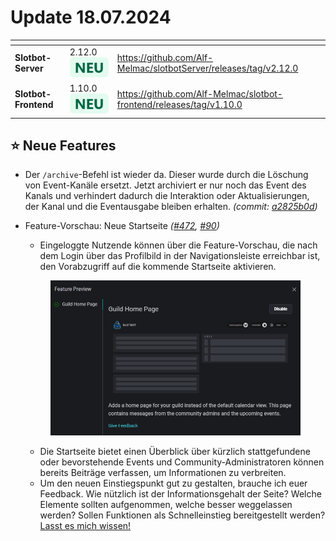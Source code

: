 # Update 18.07.2024

<table data-card-size="large" data-view="cards"><thead><tr><th></th><th></th><th data-hidden data-card-target data-type="content-ref"></th></tr></thead><tbody><tr><td><strong>Slotbot-Server</strong></td><td>2.12.0 <img src="../../.gitbook/assets/Badge-New.png" alt="Neu" data-size="line"></td><td><a href="https://github.com/Alf-Melmac/slotbotServer/releases/tag/v2.12.0">https://github.com/Alf-Melmac/slotbotServer/releases/tag/v2.12.0</a></td></tr><tr><td><strong>Slotbot-Frontend</strong></td><td>1.10.0 <img src="../../.gitbook/assets/Badge-New.png" alt="Neu" data-size="line"></td><td><a href="https://github.com/Alf-Melmac/slotbot-frontend/releases/tag/v1.10.0">https://github.com/Alf-Melmac/slotbot-frontend/releases/tag/v1.10.0</a></td></tr></tbody></table>

## ⭐ Neue Features

* Der `/archive`-Befehl ist wieder da. Dieser wurde durch die Löschung von Event-Kanäle ersetzt. Jetzt archiviert er nur noch das Event des Kanals und verhindert dadurch die Interaktion oder Aktualisierungen, der Kanal und die Eventausgabe bleiben erhalten. _(commit:_ [_a2825b0d_](https://github.com/Alf-Melmac/slotbotServer/commit/a2825b0db067de3a2c01ed504b58e08233712ae4)_)_
*   Feature-Vorschau: Neue Startseite _(_[_#472_](https://github.com/Alf-Melmac/slotbot-frontend/pull/472)_,_ [_#90_](https://github.com/Alf-Melmac/slotbotServer/pull/90)_)_

    * Eingeloggte Nutzende können über die Feature-Vorschau, die nach dem Login über das Profilbild in der Navigationsleiste erreichbar ist, den Vorabzugriff auf die kommende Startseite aktivieren.

    <figure><img src="../../.gitbook/assets/Changelog-180724.png" alt=""><figcaption></figcaption></figure>

    * Die Startseite bietet einen Überblick über kürzlich stattgefundene oder bevorstehende Events und Community-Administratoren können bereits Beiträge verfassen, um Informationen zu verbreiten.
    * Um den neuen Einstiegspunkt gut zu gestalten, brauche ich euer Feedback. Wie nützlich ist der Informationsgehalt der Seite? Welche Elemente sollten aufgenommen, welche besser weggelassen werden? Sollen Funktionen als Schnelleinstieg bereitgestellt werden? [Lasst es mich wissen!](https://discord.gg/HSkgZNhfNK)

